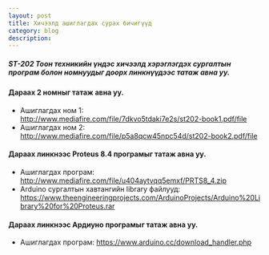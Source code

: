 ```yaml
---
layout: post
title: Хичээлд ашиглагдах сурах бичигүүд
category: blog
description: 
---
```


##### *ST-202 Тоон техникийн үндэс хичээлд хэрэглэгдэх сургалтын програм болон номнуудыг доорх линкнүүдээс татаж авна уу.*

#### Дараах 2 номныг татаж авна уу.

* Ашиглагдах ном 1:   http://www.mediafire.com/file/7dkvo5tdaki7e2s/st202-book1.pdf/file
* Ашиглагдах ном 2:   http://www.mediafire.com/file/p5a8qcw45npc54d/st202-book2.pdf/file


#### Дараах линкнээс Proteus 8.4 програмыг татаж авна уу.

* Ашиглагдах програм: http://www.mediafire.com/file/u404aytvqq5emxf/PRTS8_4.zip
* Arduino сургалтын хавтангийн library файлууд: https://www.theengineeringprojects.com/ArduinoProjects/Arduino%20Library%20for%20Proteus.rar


#### Дараах линкнээс Ардиуно програмыг татаж авна уу.

* Ашиглагдах програм: https://www.arduino.cc/download_handler.php